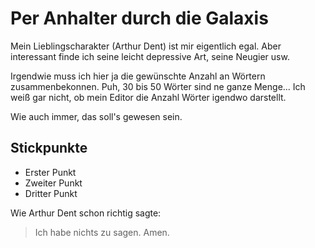 # Per Anhalter durch die Galaxis

Mein Lieblingscharakter (Arthur Dent) ist mir eigentlich egal. Aber interessant finde ich seine leicht depressive Art, seine Neugier usw.

Irgendwie muss ich hier ja die gewünschte Anzahl an Wörtern zusammenbekonnen. Puh, 30 bis 50 Wörter sind ne ganze Menge... Ich weiß gar nicht, ob mein Editor die Anzahl Wörter igendwo darstellt.

Wie auch immer, das soll's gewesen sein.

## Stickpunkte
* Erster Punkt
* Zweiter Punkt
* Dritter Punkt

Wie Arthur Dent schon richtig sagte:
> Ich habe nichts zu sagen.
> Amen.
